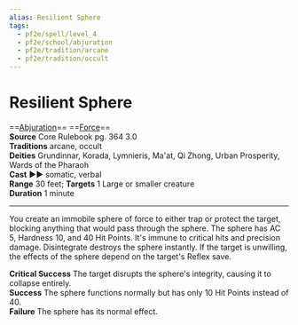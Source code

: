 ```yaml
---
alias: Resilient Sphere
tags:
  - pf2e/spell/level_4
  - pf2e/school/abjuration
  - pf2e/tradition/arcane
  - pf2e/tradition/occult
---
```


# Resilient Sphere

==[Abjuration](../../../Traits/Abjuration.md)== ==[Force](../../../Traits/Force.md)==  
__Source__ Core Rulebook pg. 364 3.0  
**Traditions** arcane, occult  
**Deities** Grundinnar, Korada, Lymnieris, Ma'at, Qi Zhong, Urban Prosperity, Wards of the Pharaoh  
**Cast** ►► somatic, verbal  
**Range** 30 feet; **Targets** 1 Large or smaller creature  
**Duration** 1 minute

---

You create an immobile sphere of force to either trap or protect the target, blocking anything that would pass through the sphere. The sphere has AC 5, Hardness 10, and 40 Hit Points. It's immune to critical hits and precision damage. Disintegrate destroys the sphere instantly. If the target is unwilling, the effects of the sphere depend on the target's Reflex save.

**Critical Success** The target disrupts the sphere's integrity, causing it to collapse entirely.  
**Success** The sphere functions normally but has only 10 Hit Points instead of 40.  
**Failure** The sphere has its normal effect.
